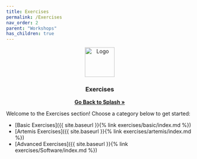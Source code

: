 ```yaml
---
title: Exercises
permalink: /Exercises
nav_order: 2
parent: "Workshops"
has_children: true
---
```


<div align="center">
  <a href="https://universityofsussex-rc.github.io/Workshops/">
    <img src="https://universityofsussex-rc.github.io/Workshops/images/logo.png" alt="Logo" width="80" height="80">
  </a>

  <h3 align="center">Exercises</h3>
    <a href="https://universityofsussex-rc.github.io/Workshops/"><strong>Go Back to Splash »</strong></a>
    <br />
</div>

Welcome to the Exercises section! Choose a category below to get started:

- [Basic Exercises]({{ site.baseurl }}{% link exercises/basic/index.md %})
- [Artemis Exercises]({{ site.baseurl }}{% link exercises/artemis/index.md %})
- [Advanced Exercises]({{ site.baseurl }}{% link exercises/Software/index.md %})

